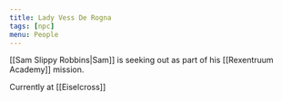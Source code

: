 ```yaml
---
title: Lady Vess De Rogna
tags: [npc]
menu: People
---
```



[[Sam Slippy Robbins|Sam]] is seeking out as part of his [[Rexentruum Academy]] mission.

Currently at [[Eiselcross]]